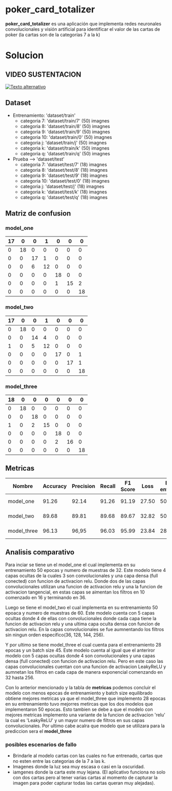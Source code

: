 # poker_card_totalizer
**poker_card_totalizer** es una aplicación que implementa redes neuronales convolucionales y visión artificial para identificar el valor de las cartas de poker (la cartas son de la categorías 7 a la k)

# Solucion

## VIDEO SUSTENTACION
[![Texto alternativo](https://img.youtube.com/vi/SWQEl9pLvOs/0.jpg)](https://www.youtube.com/watch?v=SWQEl9pLvOs)

## Dataset
- Entrenamiento: 'dataset/train'
  - categoria 7: 'dataset/train/7' (50) imagnes
  - categoria 8: 'dataset/train/8' (50) imagnes
  - categoria 9: 'dataset/train/9' (50) imagnes
  - categoria 10: 'dataset/train/0' (50) imagnes
  - categoria j: 'dataset/train/j' (50) imagnes
  - categoria k: 'dataset/train/k' (50) imagnes
  - categoria q: 'dataset/train/q' (50) imagnes
- Prueba --> 'dataset/test'
  - categoria 7: 'dataset/test/7' (18) imagnes
  - categoria 8: 'dataset/test/8' (18) imagnes
  - categoria 9: 'dataset/test/9' (18) imagnes
  - categoria 10: 'dataset/test/0' (18) imagnes
  - categoria j: 'dataset/test/j' (18) imagnes
  - categoria k: 'dataset/test/k' (18) imagnes
  - categoria q: 'dataset/test/q' (18) imagnes

## Matriz de confusion
### model_one

| 17 |  0 |  0 |  1 |  0 |  0 |  0 |
|----|----|----|----|----|----|----|
|  0 | 18 |  0 |  0 |  0 |  0 |  0 |
|  0 |  0 | 17 |  1 |  0 |  0 |  0 |
|  0 |  0 |  6 | 12 |  0 |  0 |  0 |
|  0 |  0 |  0 |  0 | 18 |  0 |  0 |
|  0 |  0 |  0 |  0 |  1 | 15 |  2 |
|  0 |  0 |  0 |  0 |  0 |  0 | 18 |

### model_two

| 17 |  0 |  0 |  1 |  0 |  0 |  0 |
|----|----|----|----|----|----|----|
|  0 | 18 |  0 |  0 |  0 |  0 |  0 |
|  0 |  0 | 14 |  4 |  0 |  0 |  0 |
|  1 |  0 |  5 | 12 |  0 |  0 |  0 |
|  0 |  0 |  0 |  0 | 17 |  0 |  1 |
|  0 |  0 |  0 |  0 |  0 | 17 |  1 |
|  0 |  0 |  0 |  0 |  0 |  0 | 18 |

### model_three

| 18 |  0 |  0 |  0 |  0 |  0 |  0 |
|----|----|----|----|----|----|----|
|  0 | 18 |  0 |  0 |  0 |  0 |  0 |
|  0 |  0 | 18 |  0 |  0 |  0 |  0 |
|  1 |  0 |  2 | 15 |  0 |  0 |  0 |
|  0 |  0 |  0 |  0 | 18 |  0 |  0 |
|  0 |  0 |  0 |  0 |  2 | 16 |  0 |
|  0 |  0 |  0 |  0 |  0 |  0 | 18 |


## Metricas
| Nombre | Accuracy | Precision | Recall | F1 Score | Loss | Epocas de entrenamiento | Tiempo de respuesta  |
|--------|----------|-----------|--------|----------|------|-------------------------|----------------------|
| model_one | 91.26 | 92.14     | 91.26  | 91.19    | 27.50| 50                      | 491.311 milisegundos |
| model_two | 89.68 | 89.81     | 89.68  | 89.67    | 32.82| 50                      | 604.506 milisegundos |
| model_three| 96.13| 96,95     | 96.03  | 95.99    | 23.84| 28                      | 695.891 milisegundos |

## Analisis comparativo
Para inciar se tiene un el model_one el cual implementa en su entrenamiento 50 epocas y numero de muestras de 32. Este modelo tiene 4 capas ocultas de la cuales 3 son convolucionales y una capa densa (full conected) con funcion de activacion relu. Donde dos de  las capas convolucionales utilizan una funcion de activacion relu y una la funcion de activacion tangencial, en estas capas se aimentan los filtros en 10 comenzado en 16 y terminando en 36.

Luego se tiene el model_two el cual implementa en su entrenamiento 50 epoaca y numero de muestras de 60. Este modelo cuenta con 5 capas ocultas donde 4 de ellas con convolucionales donde cada capa tiene la funcion de activacion relu y una ultima capa oculta densa con funcion de activacion relu. En la capas convolucionales se fue aumnentando los filtros sin ningun orden especifico(36, 128, 144, 256).

Y por ultimo se tiene model_three el cual cuenta para el entrenamiento 28 epocas y un batch size 45. Este modelo cuenta al igual que el anteriror modelo con 5 capas ocultas donde 4 son convolucionales y una capas densa (full conected) con funcion de activacion relu. Pero en este caso las capas convolucionales cuentan con una funcion de activacion LeakyReLU y aumnetan los filtros en cada capa de manera exponencial comenzando en 32 hasta 256.

Con lo anterior mencionado y la tabla de **metricas** podemos concluir el modelo con menos epocas de entrenamiento y batch size equilibrado obtiene mejores metricas ya que el model_three que implemento 28 epocas en su entrenamiento tuvo mejorres metircas que los dos modelos que implementaron 50 epocas. Esto tambien se debe a que el modelo con mejores metricas implemento una variante de la funcion de activacion 'relu' la cual es 'LeakyReLU' y un mayor numero de filtros en sus capas convolucionales. Por ultimo cabe acalra que modelo que se utilizara para la prediccion sera el **model_three**

### posibles escenarios de fallo
- Brindarle al modelo cartas con las cuales no fue entrenado, cartas que no esten entre las categorias de la 7 a las k.
- Imagenes donde la luz sea muy escasa o casi en la oscuridad.
- iamgenes donde la carta este muy lejana. (El aplicativo funciona no solo con dos cartas pero al tener varias cartas al momento de capturar la imagen para poder capturar todas las cartas queran muy alejadas).
